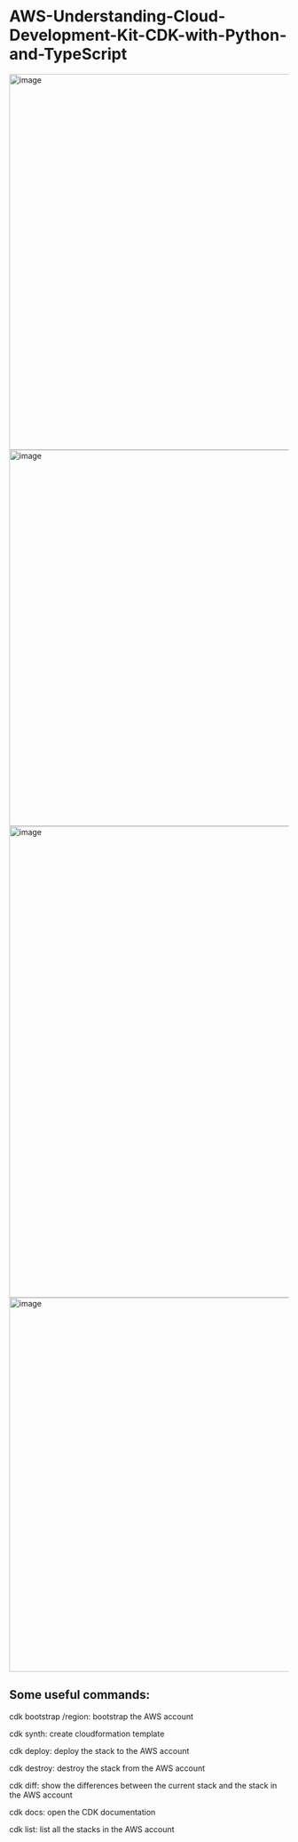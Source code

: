 # AWS-Understanding-Cloud-Development-Kit-CDK-with-Python-and-TypeScript


<img width="1888" height="676" alt="image" src="https://github.com/user-attachments/assets/fb452c02-9d9b-4f16-8f33-995905cb49cc" />

<img width="1892" height="677" alt="image" src="https://github.com/user-attachments/assets/ee74739e-0477-4bbc-9c53-87fb4bcdd248" />

<img width="1896" height="848" alt="image" src="https://github.com/user-attachments/assets/8528d948-5cea-47be-a9a6-49f7dafad85a" />

<img width="1885" height="673" alt="image" src="https://github.com/user-attachments/assets/c677f4a2-c494-4d0f-8b7b-c09afbc239e5" />


## Some useful commands: 

cdk bootstrap <aws-account-id>/region: bootstrap the AWS account

cdk synth: create cloudformation template

cdk deploy: deploy the stack to the AWS account

cdk destroy: destroy the stack from the AWS account

cdk diff: show the differences between the current stack and the stack in the AWS account

cdk docs: open the CDK documentation

cdk list: list all the stacks in the AWS account
